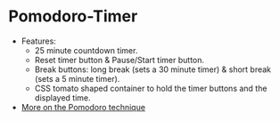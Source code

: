 # Pomodoro-Timer

  * Features:
      * 25 minute countdown timer.
      * Reset timer button & Pause/Start timer button.
      * Break buttons: long break (sets a 30 minute timer) & short break (sets a 5 minute timer).
      * CSS tomato shaped container to hold the timer buttons and the displayed time.
  * [More on the Pomodoro technique](https://en.wikipedia.org/wiki/Pomodoro_Technique)


